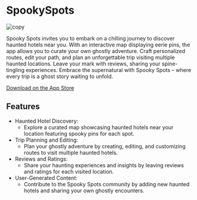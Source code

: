 # SpookySpots

![copy](https://github.com/NarutoOG7/SpookySpots/assets/60765581/c8467587-4d18-4c14-9986-06c2623c0194)

Spooky Spots invites you to embark on a chilling journey to discover haunted hotels near you. With an interactive map displaying eerie pins, the app allows you to curate your own ghostly adventure. Craft personalized routes, edit your path, and plan an unforgettable trip visiting multiple haunted locations. Leave your mark with reviews, sharing your spine-tingling experiences. Embrace the supernatural with Spooky Spots – where every trip is a ghost story waiting to unfold.


[Download on the App Store](https://apps.apple.com/us/app/spooky-spots/id1668014860)


## Features

- Haunted Hotel Discovery:
  - Explore a curated map showcasing haunted hotels near your location featuring spooky pins for each spot.
- Trip Planning and Editing:
  - Plan your ghostly adventure by creating, editing, and customizing routes to visit multiple haunted hotels.
- Reviews and Ratings:
  - Share your haunting experiences and insights by leaving reviews and ratings for each visited location.
- User-Generated Content:
  - Contribute to the Spooky Spots community by adding new haunted hotels and sharing your own ghostly encounters.
